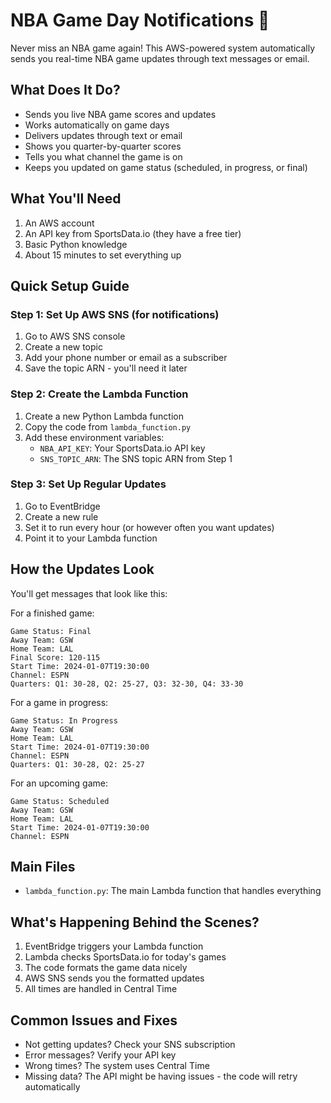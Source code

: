 # NBA Game Day Notifications 🏀

Never miss an NBA game again! This AWS-powered system automatically sends you real-time NBA game updates through text messages or email.

## What Does It Do?

- Sends you live NBA game scores and updates
- Works automatically on game days
- Delivers updates through text or email
- Shows you quarter-by-quarter scores
- Tells you what channel the game is on
- Keeps you updated on game status (scheduled, in progress, or final)

## What You'll Need

1. An AWS account
2. An API key from SportsData.io (they have a free tier)
3. Basic Python knowledge
4. About 15 minutes to set everything up

## Quick Setup Guide

### Step 1: Set Up AWS SNS (for notifications)

1. Go to AWS SNS console
2. Create a new topic
3. Add your phone number or email as a subscriber
4. Save the topic ARN - you'll need it later

### Step 2: Create the Lambda Function

1. Create a new Python Lambda function
2. Copy the code from `lambda_function.py`
3. Add these environment variables:
   - `NBA_API_KEY`: Your SportsData.io API key
   - `SNS_TOPIC_ARN`: The SNS topic ARN from Step 1

### Step 3: Set Up Regular Updates

1. Go to EventBridge
2. Create a new rule
3. Set it to run every hour (or however often you want updates)
4. Point it to your Lambda function

## How the Updates Look

You'll get messages that look like this:

For a finished game:

```
Game Status: Final
Away Team: GSW
Home Team: LAL
Final Score: 120-115
Start Time: 2024-01-07T19:30:00
Channel: ESPN
Quarters: Q1: 30-28, Q2: 25-27, Q3: 32-30, Q4: 33-30
```

For a game in progress:

```
Game Status: In Progress
Away Team: GSW
Home Team: LAL
Start Time: 2024-01-07T19:30:00
Channel: ESPN
Quarters: Q1: 30-28, Q2: 25-27
```

For an upcoming game:

```
Game Status: Scheduled
Away Team: GSW
Home Team: LAL
Start Time: 2024-01-07T19:30:00
Channel: ESPN
```

## Main Files

- `lambda_function.py`: The main Lambda function that handles everything

## What's Happening Behind the Scenes?

1. EventBridge triggers your Lambda function
2. Lambda checks SportsData.io for today's games
3. The code formats the game data nicely
4. AWS SNS sends you the formatted updates
5. All times are handled in Central Time

## Common Issues and Fixes

- Not getting updates? Check your SNS subscription
- Error messages? Verify your API key
- Wrong times? The system uses Central Time
- Missing data? The API might be having issues - the code will retry automatically
